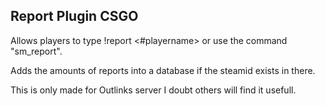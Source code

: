 ## Report Plugin CSGO
Allows players to type !report <#playername> or use the command "sm_report".

Adds the amounts of reports into a database if the steamid exists in there.

This is only made for Outlinks server I doubt others will find it usefull.